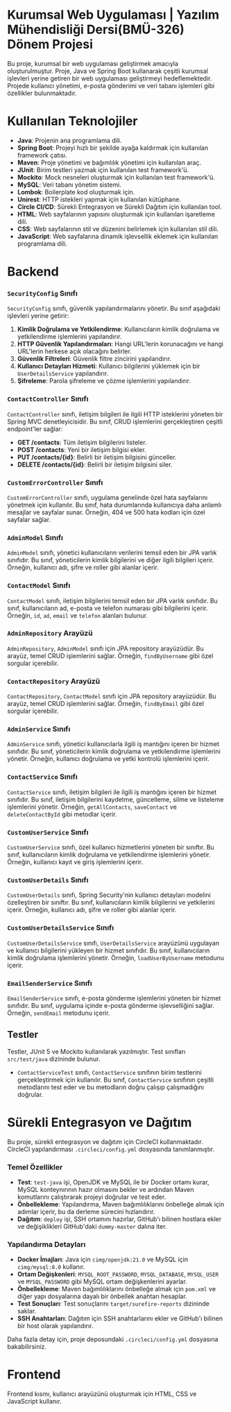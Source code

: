 # Kurumsal Web Uygulaması | Yazılım Mühendisliği Dersi(BMÜ-326) Dönem Projesi


Bu proje, kurumsal bir web uygulaması geliştirmek amacıyla oluşturulmuştur. Proje, Java ve Spring Boot kullanarak çeşitli kurumsal işlevleri yerine getiren bir web uygulaması geliştirmeyi hedeflemektedir. Projede kullanıcı yönetimi, e-posta gönderimi ve veri tabanı işlemleri gibi özellikler bulunmaktadır.


# Kullanılan Teknolojiler
- **Java**: Projenin ana programlama dili.
- **Spring Boot**: Projeyi hızlı bir şekilde ayağa kaldırmak için kullanılan framework çatısı.
- **Maven**: Proje yönetimi ve bağımlılık yönetimi için kullanılan araç.
- **JUnit**: Birim testleri yazmak için kullanılan test framework'ü.
- **Mockito**: Mock nesneleri oluşturmak için kullanılan test framework'ü.
- **MySQL**: Veri tabanı yönetim sistemi.
- **Lombok**: Boilerplate kod oluşturmak için.
- **Unirest**: HTTP istekleri yapmak için kullanılan kütüphane.
- **Circle CI/CD**: Sürekli Entegrasyon ve Sürekli Dağıtım için kullanılan tool.
- **HTML**: Web sayfalarının yapısını oluşturmak için kullanılan işaretleme dili.
- **CSS**: Web sayfalarının stil ve düzenini belirlemek için kullanılan stil dili.
- **JavaScript**: Web sayfalarına dinamik işlevsellik eklemek için kullanılan programlama dili.

# Backend

### `SecurityConfig` Sınıfı

`SecurityConfig` sınıfı, güvenlik yapılandırmalarını yönetir. Bu sınıf aşağıdaki işlevleri yerine getirir:

1. **Kimlik Doğrulama ve Yetkilendirme**: Kullanıcıların kimlik doğrulama ve yetkilendirme işlemlerini yapılandırır.
2. **HTTP Güvenlik Yapılandırmaları**: Hangi URL'lerin korunacağını ve hangi URL'lerin herkese açık olacağını belirler.
3. **Güvenlik Filtreleri**: Güvenlik filtre zincirini yapılandırır.
4. **Kullanıcı Detayları Hizmeti**: Kullanıcı bilgilerini yüklemek için bir `UserDetailsService` yapılandırır.
5. **Şifreleme**: Parola şifreleme ve çözme işlemlerini yapılandırır.

### `ContactController` Sınıfı

`ContactController` sınıfı, iletişim bilgileri ile ilgili HTTP isteklerini yöneten bir Spring MVC denetleyicisidir. Bu sınıf, CRUD işlemlerini gerçekleştiren çeşitli endpoint'ler sağlar:

- **GET /contacts**: Tüm iletişim bilgilerini listeler.
- **POST /contacts**: Yeni bir iletişim bilgisi ekler.
- **PUT /contacts/{id}**: Belirli bir iletişim bilgisini günceller.
- **DELETE /contacts/{id}**: Belirli bir iletişim bilgisini siler.

### `CustomErrorController` Sınıfı

`CustomErrorController` sınıfı, uygulama genelinde özel hata sayfalarını yönetmek için kullanılır. Bu sınıf, hata durumlarında kullanıcıya daha anlamlı mesajlar ve sayfalar sunar. Örneğin, 404 ve 500 hata kodları için özel sayfalar sağlar.

### `AdminModel` Sınıfı

`AdminModel` sınıfı, yönetici kullanıcıların verilerini temsil eden bir JPA varlık sınıfıdır. Bu sınıf, yöneticilerin kimlik bilgilerini ve diğer ilgili bilgileri içerir. Örneğin, kullanıcı adı, şifre ve roller gibi alanlar içerir.

### `ContactModel` Sınıfı

`ContactModel` sınıfı, iletişim bilgilerini temsil eden bir JPA varlık sınıfıdır. Bu sınıf, kullanıcıların ad, e-posta ve telefon numarası gibi bilgilerini içerir. Örneğin, `id`, `ad`, `email` ve `telefon` alanları bulunur.

### `AdminRepository` Arayüzü

`AdminRepository`, `AdminModel` sınıfı için JPA repository arayüzüdür. Bu arayüz, temel CRUD işlemlerini sağlar. Örneğin, `findByUsername` gibi özel sorgular içerebilir.

### `ContactRepository` Arayüzü

`ContactRepository`, `ContactModel` sınıfı için JPA repository arayüzüdür. Bu arayüz, temel CRUD işlemlerini sağlar. Örneğin, `findByEmail` gibi özel sorgular içerebilir.

### `AdminService` Sınıfı

`AdminService` sınıfı, yönetici kullanıcılarla ilgili iş mantığını içeren bir hizmet sınıfıdır. Bu sınıf, yöneticilerin kimlik doğrulama ve yetkilendirme işlemlerini yönetir. Örneğin, kullanıcı doğrulama ve yetki kontrolü işlemlerini içerir.

### `ContactService` Sınıfı

`ContactService` sınıfı, iletişim bilgileri ile ilgili iş mantığını içeren bir hizmet sınıfıdır. Bu sınıf, iletişim bilgilerini kaydetme, güncelleme, silme ve listeleme işlemlerini yönetir. Örneğin, `getAllContacts`, `saveContact` ve `deleteContactById` gibi metodlar içerir.

### `CustomUserService` Sınıfı

`CustomUserService` sınıfı, özel kullanıcı hizmetlerini yöneten bir sınıftır. Bu sınıf, kullanıcıların kimlik doğrulama ve yetkilendirme işlemlerini yönetir. Örneğin, kullanıcı kayıt ve giriş işlemlerini içerir.

### `CustomUserDetails` Sınıfı

`CustomUserDetails` sınıfı, Spring Security'nin kullanıcı detayları modelini özelleştiren bir sınıftır. Bu sınıf, kullanıcıların kimlik bilgilerini ve yetkilerini içerir. Örneğin, kullanıcı adı, şifre ve roller gibi alanlar içerir.

### `CustomUserDetailsService` Sınıfı

`CustomUserDetailsService` sınıfı, `UserDetailsService` arayüzünü uygulayan ve kullanıcı bilgilerini yükleyen bir hizmet sınıfıdır. Bu sınıf, kullanıcıların kimlik doğrulama işlemlerini yönetir. Örneğin, `loadUserByUsername` metodunu içerir.

### `EmailSenderService` Sınıfı

`EmailSenderService` sınıfı, e-posta gönderme işlemlerini yöneten bir hizmet sınıfıdır. Bu sınıf, uygulama içinde e-posta gönderme işlevselliğini sağlar. Örneğin, `sendEmail` metodunu içerir.

## Testler

Testler, JUnit 5 ve Mockito kullanılarak yazılmıştır. Test sınıfları `src/test/java` dizininde bulunur.
- `ContactServiceTest` sınıfı, `ContactService` sınıfının birim testlerini gerçekleştirmek için kullanılır. Bu sınıf, `ContactService` sınıfının çeşitli metodlarını test eder ve bu metodların doğru çalışıp çalışmadığını doğrular.

# Sürekli Entegrasyon ve Dağıtım

Bu proje, sürekli entegrasyon ve dağıtım için CircleCI kullanmaktadır. CircleCI yapılandırması `.circleci/config.yml` dosyasında tanımlanmıştır.

### Temel Özellikler

- **Test**: `test-java` işi, OpenJDK ve MySQL ile bir Docker ortamı kurar, MySQL konteynırının hazır olmasını bekler ve ardından Maven komutlarını çalıştırarak projeyi doğrular ve test eder.
- **Önbellekleme**: Yapılandırma, Maven bağımlılıklarını önbelleğe almak için adımlar içerir, bu da derleme sürecini hızlandırır.
- **Dağıtım**: `deploy` işi, SSH ortamını hazırlar, GitHub'ı bilinen hostlara ekler ve değişiklikleri GitHub'daki `dummy-master` dalına iter.

### Yapılandırma Detayları

- **Docker İmajları**: Java için `cimg/openjdk:21.0` ve MySQL için `cimg/mysql:8.0` kullanır.
- **Ortam Değişkenleri**: `MYSQL_ROOT_PASSWORD`, `MYSQL_DATABASE`, `MYSQL_USER` ve `MYSQL_PASSWORD` gibi MySQL ortam değişkenlerini ayarlar.
- **Önbellekleme**: Maven bağımlılıklarını önbelleğe almak için `pom.xml` ve diğer yapı dosyalarına dayalı bir önbellek anahtarı hesaplar.
- **Test Sonuçları**: Test sonuçlarını `target/surefire-reports` dizininde saklar.
- **SSH Anahtarları**: Dağıtım için SSH anahtarlarını ekler ve GitHub'ı bilinen bir host olarak yapılandırır.

Daha fazla detay için, proje deposundaki `.circleci/config.yml` dosyasına bakabilirsiniz.

# Frontend

Frontend kısmı, kullanıcı arayüzünü oluşturmak için HTML, CSS ve JavaScript kullanır.

